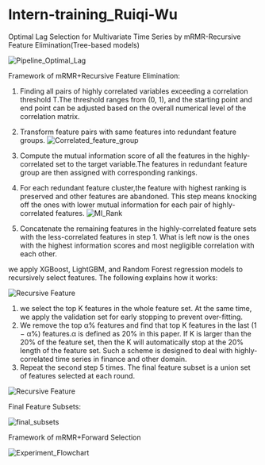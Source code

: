 # Intern-training_Ruiqi-Wu
Optimal Lag Selection for Multivariate Time Series by mRMR-Recursive Feature Elimination(Tree-based models)

![Pipeline_Optimal_Lag](https://user-images.githubusercontent.com/47016879/184218379-32a495da-27d6-4b9b-9c32-1e3a38c942f9.png)

Framework of mRMR+Recursive Feature Elimination:

1. Finding all pairs of highly correlated variables exceeding a correlation threshold T.The threshold ranges from (0, 1), and the starting point and end point can be adjusted based on the overall numerical level of the correlation matrix.

2. Transform feature pairs with same features into redundant feature groups.
![Correlated_feature_group](https://user-images.githubusercontent.com/47016879/184219436-d30ad29f-fb63-4a8b-b661-c221cc06fdc6.png)

3. Compute the mutual information score of all the features in the highly-correlated set to the target variable.The features in redundant feature group are then assigned with corresponding rankings.
4. For each redundant feature cluster,the feature with highest ranking is preserved and other features are abandoned. This step means knocking off the ones with lower mutual information for each pair of highly-correlated features.
![MI_Rank](https://user-images.githubusercontent.com/47016879/184219469-f56b4755-7bc4-4cb4-b356-9c2e5e1154c6.png)

5. Concatenate the remaining features in the highly-correlated feature sets with the less-correlated features in step 1. What is left now is the ones with the highest information scores and most negligible correlation with each other.

we apply XGBoost, LightGBM, and Random Forest regression models to recursively select features. The following explains how it works:

![Recursive Feature](https://user-images.githubusercontent.com/47016879/184219222-11e34274-0f8d-4522-a7db-00b36b0bc44d.png)
1. we select the top K features in the whole feature set. At the same time, we apply the validation set for early stopping to prevent over-fitting.
2. We remove the top α% features and find that top K features in the last (1 − α%) features.α is defined as 20% in this paper. If K is larger than the 20% of the feature set,
then the K will automatically stop at the 20% length of the feature set. Such a scheme is designed to deal with highly-correlated time series in finance and other domain.
3. Repeat the second step 5 times. The final feature subset is a union set of features selected at each round.

![Recursive Feature](https://user-images.githubusercontent.com/47016879/184219853-339fa891-3707-41ee-97ce-7d5cebce0a03.png)


Final Feature Subsets:

![final_subsets](https://user-images.githubusercontent.com/47016879/184220402-6f6d8a78-ec7b-4c59-96e2-56a535536213.png)



Framework of mRMR+Forward Selection

![Experiment_Flowchart](https://user-images.githubusercontent.com/47016879/184218429-47674701-2d70-483d-9a56-8b304e52bd84.png)
